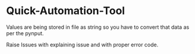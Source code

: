 # Quick-Automation-Tool

Values are being stored in file as string so you have to convert that data as per the pynput.

Raise Issues with explaining issue and with proper error code.
